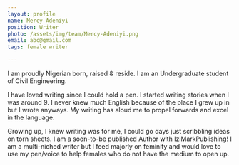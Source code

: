 ```yaml
---
layout: profile
name: Mercy Adeniyi
position: Writer
photo: /assets/img/team/Mercy-Adeniyi.png
email: abc@gmail.com
tags: female writer

---
```

I am proudly Nigerian born, raised & reside. I am an Undergraduate student of Civil Engineering.

I have loved writing since I could hold a pen. I started writing stories when I was around 9. I never knew much English because of the place I grew up in but I wrote anyways. My writing has aloud me to propel forwards and excel in the language.

Growing up, I knew writing was for me, I could go days just scribbling ideas on torn sheets. I am a soon-to-be published Author with IziMarkPublishing! I am a multi-niched writer but I feed majorly on feminity and would love to use my pen/voice to help females who do not have the medium to open up.



